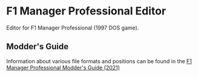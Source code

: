 # F1 Manager Professional Editor

Editor for F1 Manager Professional (1997 DOS game).

## Modder's Guide

Information about various file formats and positions can be found in the 
[F1 Manager Professional Modder's Guide (2021)](doc/modders.md)


